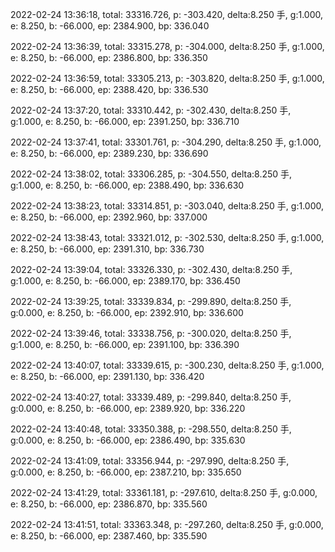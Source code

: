 2022-02-24 13:36:18, total: 33316.726, p: -303.420, delta:8.250 手, g:1.000, e: 8.250, b: -66.000, ep: 2384.900, bp: 336.040

2022-02-24 13:36:39, total: 33315.278, p: -304.000, delta:8.250 手, g:1.000, e: 8.250, b: -66.000, ep: 2386.800, bp: 336.350

2022-02-24 13:36:59, total: 33305.213, p: -303.820, delta:8.250 手, g:1.000, e: 8.250, b: -66.000, ep: 2388.420, bp: 336.530

2022-02-24 13:37:20, total: 33310.442, p: -302.430, delta:8.250 手, g:1.000, e: 8.250, b: -66.000, ep: 2391.250, bp: 336.710

2022-02-24 13:37:41, total: 33301.761, p: -304.290, delta:8.250 手, g:1.000, e: 8.250, b: -66.000, ep: 2389.230, bp: 336.690

2022-02-24 13:38:02, total: 33306.285, p: -304.550, delta:8.250 手, g:1.000, e: 8.250, b: -66.000, ep: 2388.490, bp: 336.630

2022-02-24 13:38:23, total: 33314.851, p: -303.040, delta:8.250 手, g:1.000, e: 8.250, b: -66.000, ep: 2392.960, bp: 337.000

2022-02-24 13:38:43, total: 33321.012, p: -302.530, delta:8.250 手, g:1.000, e: 8.250, b: -66.000, ep: 2391.310, bp: 336.730

2022-02-24 13:39:04, total: 33326.330, p: -302.430, delta:8.250 手, g:1.000, e: 8.250, b: -66.000, ep: 2389.170, bp: 336.450

2022-02-24 13:39:25, total: 33339.834, p: -299.890, delta:8.250 手, g:0.000, e: 8.250, b: -66.000, ep: 2392.910, bp: 336.600

2022-02-24 13:39:46, total: 33338.756, p: -300.020, delta:8.250 手, g:1.000, e: 8.250, b: -66.000, ep: 2391.100, bp: 336.390

2022-02-24 13:40:07, total: 33339.615, p: -300.230, delta:8.250 手, g:1.000, e: 8.250, b: -66.000, ep: 2391.130, bp: 336.420

2022-02-24 13:40:27, total: 33339.489, p: -299.840, delta:8.250 手, g:0.000, e: 8.250, b: -66.000, ep: 2389.920, bp: 336.220

2022-02-24 13:40:48, total: 33350.388, p: -298.550, delta:8.250 手, g:0.000, e: 8.250, b: -66.000, ep: 2386.490, bp: 335.630

2022-02-24 13:41:09, total: 33356.944, p: -297.990, delta:8.250 手, g:0.000, e: 8.250, b: -66.000, ep: 2387.210, bp: 335.650

2022-02-24 13:41:29, total: 33361.181, p: -297.610, delta:8.250 手, g:0.000, e: 8.250, b: -66.000, ep: 2386.870, bp: 335.560

2022-02-24 13:41:51, total: 33363.348, p: -297.260, delta:8.250 手, g:0.000, e: 8.250, b: -66.000, ep: 2387.460, bp: 335.590